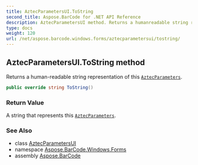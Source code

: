 ```yaml
---
title: AztecParametersUI.ToString
second_title: Aspose.BarCode for .NET API Reference
description: AztecParametersUI method. Returns a humanreadable string representation of this AztecParameters
type: docs
weight: 120
url: /net/aspose.barcode.windows.forms/aztecparametersui/tostring/
---
```

## AztecParametersUI.ToString method

Returns a human-readable string representation of this [`AztecParameters`](../../../aspose.barcode.generation/aztecparameters/).

```csharp
public override string ToString()
```

### Return Value

A string that represents this [`AztecParameters`](../../../aspose.barcode.generation/aztecparameters/).

### See Also

* class [AztecParametersUI](../)
* namespace [Aspose.BarCode.Windows.Forms](../../aztecparametersui/)
* assembly [Aspose.BarCode](../../../)


